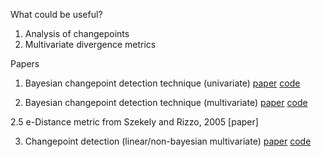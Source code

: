 What could be useful?
1. Analysis of changepoints
2. Multivariate divergence metrics

Papers
1. Bayesian changepoint detection technique (univariate)
[paper](https://arxiv.org/abs/0710.3742)
[code](https://github.com/hildensia/bayesian_changepoint_detection)

2. Bayesian changepoint detection technique (multivariate)
[paper](https://arxiv.org/pdf/1306.4933)
[code](https://github.com/chdhr-harshal/nonparametric-changepoint-detection)

2.5  e-Distance metric from Szekely and Rizzo, 2005 [paper]

3. Changepoint detection (linear/non-bayesian multivariate)
[paper](https://arxiv.org/pdf/1801.00826.pdf)
[code](https://github.com/deepcharles/ruptures)
